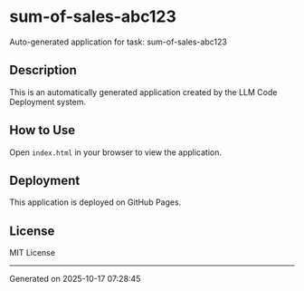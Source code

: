 # sum-of-sales-abc123

Auto-generated application for task: sum-of-sales-abc123

## Description
This is an automatically generated application created by the LLM Code Deployment system.

## How to Use
Open `index.html` in your browser to view the application.

## Deployment
This application is deployed on GitHub Pages.

## License
MIT License

---
Generated on 2025-10-17 07:28:45
